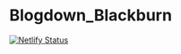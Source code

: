 # Blogdown_Blackburn

[![Netlify Status](https://api.netlify.com/api/v1/badges/463b8f03-1fd7-454a-a185-a8634f4a5b01/deploy-status)](https://app.netlify.com/sites/tduan/deploys)
